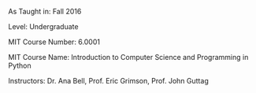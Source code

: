 As Taught in: Fall 2016

Level: Undergraduate

MIT Course Number: 6.0001

MIT Course Name: Introduction to Computer Science and Programming in Python

Instructors: Dr. Ana Bell, Prof. Eric Grimson, Prof. John Guttag
